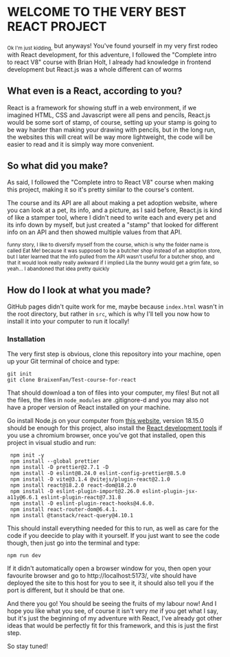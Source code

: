 # WELCOME TO THE VERY BEST REACT PROJECT

<sub>Ok I'm just kidding,</sub> but anyways! You've found yourself in my very first rodeo with React development, for this adventure, I followed the "Complete intro to react V8" course with Brian Holt, I already had knowledge in frontend development but React.js was a whole different can of worms

## What even is a React, according to you?

React is a framework for showing stuff in a web environment, if we imagined HTML, CSS and Javascript were all pens and pencils, React.js would be some sort of stamp, of course, setting up your stamp is going to be way harder than making your drawing with pencils, but in the long run, the websites this will creat will be way more lightweight, the code will be easier to read and it is simply way more convenient.

## So what did you make?

As said, I followed the "Complete intro to React V8" course when making this project, making it so it's pretty similar to the course's content.

The course and its API are all about making a pet adoption website, where you can look at a pet, its info, and a picture, as I said before, React.js is kind of like a stamper tool, where I didn't need to write each and every pet and its info down by myself, but just created a "stamp" that looked for different info on an API and then showed multiple values from that API.

<sub>funny story, I like to diversify myself from the course, which is why the folder name is called Eat Me! because it was supposed to be a butcher shop instead of an adoption store, but I later learned that the info pulled from the API wasn't useful for a butcher shop, and that it would look really really awkward if I implied Lila the bunny would get a grim fate, so yeah... I abandoned that idea pretty quickly </sub>

## How do I look at what you made?

GitHub pages didn't quite work for me, maybe because `index.html` wasn't in the root directory, but rather in `src`, which is why I'll tell you now how to install it into your computer to run it locally!

### Installation

The very first step is obvious, clone this repository into your machine, open up your Git terminal of choice and type:

```
git init
git clone BraixenFan/Test-course-for-react
```

That should download a ton of files into your computer, my files! But not all the files, the files in `node_modules` are .gitignore-d and you may also not have a proper version of React installed on your machine.

Go install Node.js on your computer from [this website](https://nodejs.org/en), version 18.15.0 should be enough for this project, also install the [React development tools](https://chrome.google.com/webstore/detail/react-developer-tools/fmkadmapgofadopljbjfkapdkoienihi?hl=en) if you use a chromium browser, once you've got that installed, open this project in visual studio and run:

```
 npm init -y
 npm install --global prettier
 npm install -D prettier@2.7.1 -D
 npm install -D eslint@8.24.0 eslint-config-prettier@8.5.0
 npm install -D vite@3.1.4 @vitejs/plugin-react@2.1.0
 npm install react@18.2.0 react-dom@18.2.0
 npm install -D eslint-plugin-import@2.26.0 eslint-plugin-jsx-a11y@6.6.1 eslint-plugin-react@7.31.8
 npm install -D eslint-plugin-react-hooks@4.6.0.
 npm install react-router-dom@6.4.1.
 npm install @tanstack/react-query@4.10.1 
```

This should install everything needed for this to run, as well as care for the code if you deecide to play with it yourself. If you just want to see the code though, then just go into the terminal and type:

```
npm run dev
```

If it didn't automatically open a browser window for you, then open your favourite browser and go to http://localhost:5173/, vite should have deployed the site to this host for you to see it, it should also tell you if the port is different, but it should be that one.

And there you go! You should be seeing the fruits of my labour now! And I hope you like what you see, of course it isn't very *me* if you get what I say, but it's just the beginning of my adventure with React, I've already got other ideas that would be perfectly fit for this framework, and this is just the first step.

So stay tuned!